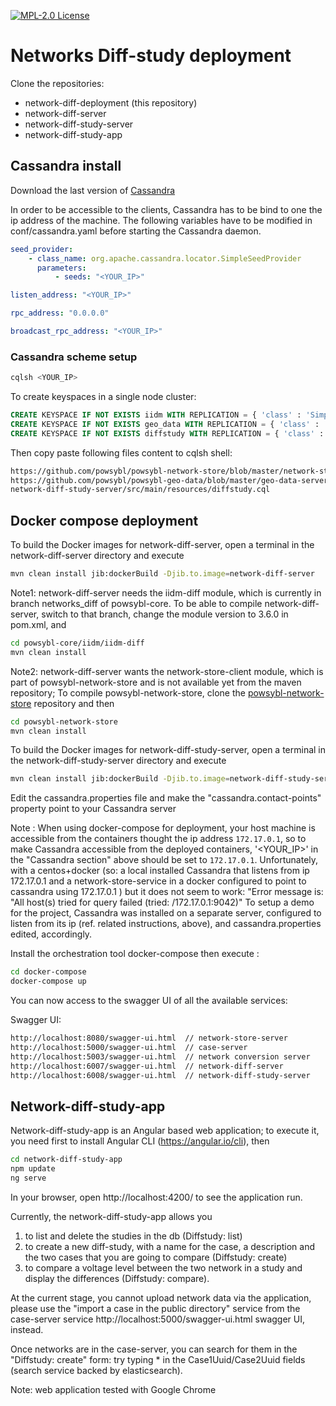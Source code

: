 [![MPL-2.0 License](https://img.shields.io/badge/license-MPL_2.0-blue.svg)](https://www.mozilla.org/en-US/MPL/2.0/)

# Networks Diff-study deployment

Clone the repositories:

* network-diff-deployment  (this repository)
* network-diff-server
* network-diff-study-server
* network-diff-study-app

## Cassandra install

Download the last version of [Cassandra](http://www.apache.org/dyn/closer.lua/cassandra/3.11.5/apache-cassandra-3.11.5-bin.tar.gz)

In order to be accessible to the clients, Cassandra has to be bind to one the ip address of the machine.  The following variables have to be modified in conf/cassandra.yaml before starting the Cassandra daemon.

```yaml
seed_provider:
    - class_name: org.apache.cassandra.locator.SimpleSeedProvider
      parameters:
          - seeds: "<YOUR_IP>"

listen_address: "<YOUR_IP>"

rpc_address: "0.0.0.0"

broadcast_rpc_address: "<YOUR_IP>"
```

### Cassandra scheme setup

```bash
cqlsh <YOUR_IP>
```

To create keyspaces in a single node cluster:

```sql
CREATE KEYSPACE IF NOT EXISTS iidm WITH REPLICATION = { 'class' : 'SimpleStrategy', 'replication_factor' : 1 };
CREATE KEYSPACE IF NOT EXISTS geo_data WITH REPLICATION = { 'class' : 'SimpleStrategy', 'replication_factor' : 1};
CREATE KEYSPACE IF NOT EXISTS diffstudy WITH REPLICATION = { 'class' : 'SimpleStrategy', 'replication_factor' : 1 };
```

Then copy paste following files content to cqlsh shell:
```html
https://github.com/powsybl/powsybl-network-store/blob/master/network-store-server/src/main/resources/iidm.cql
https://github.com/powsybl/powsybl-geo-data/blob/master/geo-data-server/src/main/resources/geo_data.cql
network-diff-study-server/src/main/resources/diffstudy.cql
```


## Docker compose deployment

To build the Docker images for network-diff-server, open a terminal in the network-diff-server directory and execute
```bash 
mvn clean install jib:dockerBuild -Djib.to.image=network-diff-server

```
Note1: network-diff-server needs the iidm-diff module, which is currently in branch networks_diff of powsybl-core. 
To be able to compile network-diff-server, switch to that branch, change the module version to 3.6.0 in pom.xml, and 
```bash 
cd powsybl-core/iidm/iidm-diff
mvn clean install
```

Note2: network-diff-server wants the network-store-client module, which is part of powsybl-network-store and is not available yet from the maven repository;
To compile powsybl-network-store, clone the [powsybl-network-store](https://github.com/powsybl/powsybl-network-store) repository and then
 ```bash 
cd powsybl-network-store
mvn clean install
```

To build the Docker images for network-diff-study-server, open a terminal in the network-diff-study-server directory and execute
```bash 
mvn clean install jib:dockerBuild -Djib.to.image=network-diff-study-server

```
Edit the cassandra.properties file and make the "cassandra.contact-points" property point to your Cassandra server

Note : When using docker-compose for deployment, your host machine is accessible from the containers thought the ip address
`172.17.0.1`, so to make Cassandra accessible from the deployed containers, '<YOUR_IP>' in the "Cassandra section" above should be set to `172.17.0.1`. 
Unfortunately, with a centos+docker (so: a local installed Cassandra that listens from ip 172.17.0.1 and a network-store-service in a docker configured to point to cassandra using 172.17.0.1 ) 
but it does not seem to work: "Error message is: "All host(s) tried for query failed (tried: /172.17.0.1:9042)"
To setup a demo for the project, Cassandra was installed on a separate server, configured to listen from its ip (ref. related instructions, above), 
and cassandra.properties edited, accordingly.

Install the orchestration tool docker-compose then execute :

```bash 
cd docker-compose
docker-compose up
```

You can now access to the swagger UI of all the available services:

Swagger UI:
```html
http://localhost:8080/swagger-ui.html  // network-store-server
http://localhost:5000/swagger-ui.html  // case-server
http://localhost:5003/swagger-ui.html  // network conversion server
http://localhost:6007/swagger-ui.html  // network-diff-server
http://localhost:6008/swagger-ui.html  // network-diff-study-server
```

## Network-diff-study-app

Network-diff-study-app is an Angular based web application; to execute it, you need first to install Angular CLI (https://angular.io/cli),
then

```bash 
cd network-diff-study-app
npm update
ng serve
```
In your browser, open http://localhost:4200/ to see the application run.

Currently, the network-diff-study-app allows you 

1) to list and delete the studies in the db (Diffstudy: list)
2) to create a new diff-study, with a name for the case, a description and the two cases that you are going to compare (Diffstudy: create) 
3) to compare a voltage level between the two network in a study and display the differences (Diffstudy: compare).   

At the current stage, you cannot upload network data via the application, please use the "import a case in the public directory" service from the case-server service http://localhost:5000/swagger-ui.html swagger UI, instead.

Once networks are in the case-server, you can search for them in the "Diffstudy: create" form: try typing * in the Case1Uuid/Case2Uuid fields (search service backed by elasticsearch).

Note: web application tested with Google Chrome
